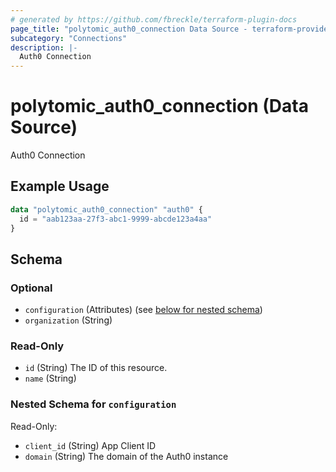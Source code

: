 ```yaml
---
# generated by https://github.com/fbreckle/terraform-plugin-docs
page_title: "polytomic_auth0_connection Data Source - terraform-provider-polytomic"
subcategory: "Connections"
description: |-
  Auth0 Connection
---
```


# polytomic_auth0_connection (Data Source)

Auth0 Connection

## Example Usage

```terraform
data "polytomic_auth0_connection" "auth0" {
  id = "aab123aa-27f3-abc1-9999-abcde123a4aa"
}
```

<!-- schema generated by tfplugindocs -->
## Schema

### Optional

- `configuration` (Attributes) (see [below for nested schema](#nestedatt--configuration))
- `organization` (String)

### Read-Only

- `id` (String) The ID of this resource.
- `name` (String)

<a id="nestedatt--configuration"></a>
### Nested Schema for `configuration`

Read-Only:

- `client_id` (String) App Client ID
- `domain` (String) The domain of the Auth0 instance


